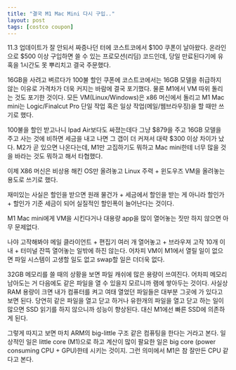 ```yaml
---
title: "결국 M1 Mac Mini 다시 구입.."
layout: post
tags: [costco coupon]
---
```


11.3 업데이트가 잘 안되서 짜증나던 터에 코스트코에서 $100 쿠폰이 날아왔다. 온라인으로 $500 이상 구입하면 쓸 수 있는 프로모션(리딤) 코드인데, 당일 만료된다기에 유혹을 1시간도 못 뿌리치고 결국 주문했다.

16GB을 사려고 벼르다가 100불 할인 쿠폰에 코스트코에서는 16GB 모델을 취급하지 않는 이유로 가격차가 더욱 커지는 바람에 결국 포기했다. 물론 M1에서 VM 따위 돌리는 것도 포기한 것이다. 모든 VM(Linux/Windows)은 x86 머신에서 돌리고 M1 Mac mini는 Logic/Finalcut Pro 단일 작업 혹은 일상 작업(메일/웹브라우징)을 할 때만 쓰기로 했다. 

100불을 할인 받고나니 Ipad Air보다도 싸졌는데다 그냥 $879을 주고 16GB 모델을 주고 사는 것에 비하면 세금을 내고 나면 그 갭이 더 커져서 대략 $300 이상 차이가 났다. M2가 곧 있으면 나온다는데, M1만 고집하기도 뭐하고 Mac mini한테 너무 많을 것을 바라는 것도 뭐하고 해서 타협했다.

이제 X86 머신은 비상용 해킨 OS만 올려놓고 Linux 주력 + 윈도우즈 VM을 올려놓는 용도로 쓰기로 했다. 

재미있는 사실은 할인을 받으면 원래 물건가 + 세금에서 할인을 받는 게 아니라 할인가 + 할인가 기준 세금이 되어 실질적인 할인폭이 늘어난다는 것이다. 

M1 Mac mini에게 VM을 시킨다거나 대용량 app을 많이 열어놓는 짓만 하지 않으면 아무 문제없다. 

나야 고작해봐야 메일 클라이언트 + 편집기 여러 개 열어놓고 + 브라우져 고작 10개 이내 + 터미널 잔뜩 열어놓는 일밖에 하진 않는다. 어차피 VM이 M1에서 열릴 일이 없으면 파일 시스템이 고생할 일도 없고 swap할 일은 더더욱 없다. 

32GB 메모리를 쓸 때의 상황을 보면 파일 캐쉬에 많은 용량이 쓰여진다. 어차피 메모리 남아도는 거 다음에도 같은 파일을 열 수 있을지 모르니까 램에 쌓아두는 것이다. 사실상 RAM 용량이 크면 내가 컴퓨터를 켜고 여태 열었던 파일들은 대부분 그곳에 가 있다고 보면 된다. 당연히 같은 파일을 열고 닫고 하거나 유한개의 파일을 열고 닫고 하는 일이 많으면 SSD 읽기를 하지 않으니까 성능이 향상된다. 대신 M1에선 빠른 SSD에 의존하게 된다. 

그렇게 따지고 보면 마치 ARM의 big-little 구조 같은 컴퓨팅을 한다는 거라고 본다. 일상적인 일은 little core (M1)으로 하고 계산이 많이 팔요한 일은 big core (power consuming CPU + GPU)한테 시키는 것이지. 그런 의미에서 M1은 참 잘만든 CPU 같다고 본다. 
